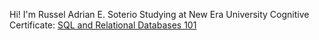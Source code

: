 Hi! I'm Russel Adrian E. Soterio
Studying at New Era University
Cognitive Certificate: [SQL and Relational Databases 101](https://courses.cognitiveclass.ai/certificates/313f068f4b31407dae7760068ecebe72)
